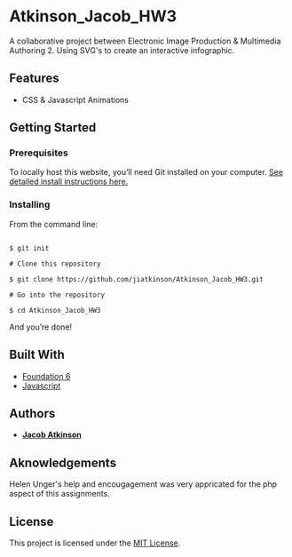 # Atkinson_Jacob_HW3

A collaborative project between Electronic Image Production & Multimedia Authoring 2. Using SVG's to create an interactive infographic.

## Features

* CSS & Javascript Animations

## Getting Started

### Prerequisites

To locally host this website, you’ll need Git installed on your computer.
[See detailed install instructions here.](https://gist.github.com/derhuerst/1b15ff4652a867391f03)

### Installing

From the command line:

```# Initialize git

$ git init

# Clone this repository

$ git clone https://github.com/jiatkinson/Atkinson_Jacob_HW3.git

# Go into the repository

$ cd Atkinson_Jacob_HW3

```

And you’re done!

## Built With

* [Foundation 6](https://foundation.zurb.com/)
* [Javascript](https://www.javascript.com/)

## Authors

* [**Jacob Atkinson**](https://github.com/jiatkinson)

## Aknowledgements
Helen Unger's help and encougagement was very appricated for the php aspect of this assignments.

## License

This project is licensed under the [MIT License](https://opensource.org/licenses/MIT/).

